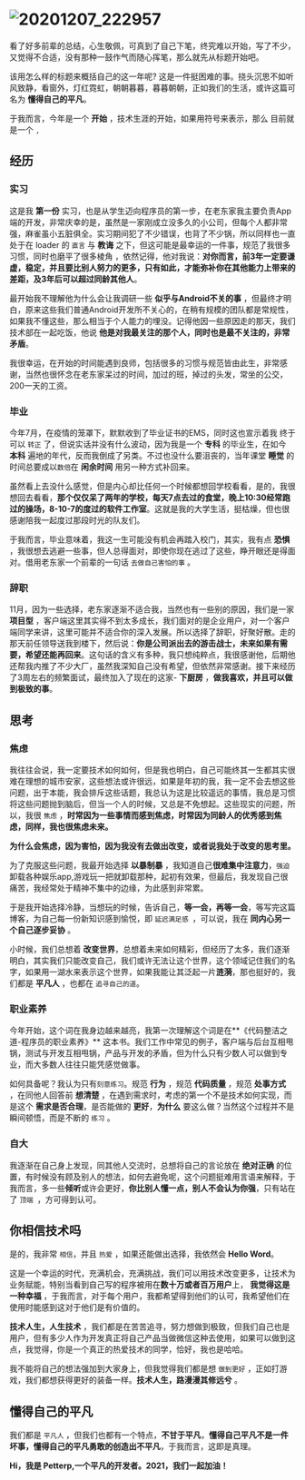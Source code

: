 # ![20201207_222957](https://tva1.sinaimg.cn/large/0081Kckwly1glu3a8bfiwj31re0u0hdu.jpg)

看了好多前辈的总结，心生敬佩，可真到了自己下笔，终究难以开始，写了不少，又觉得不合适，没有那种一鼓作气而随心挥笔，那么就先从标题开始吧。

该用怎么样的标题来概括自己的这一年呢? 这是一件挺困难的事。挠头沉思不如听风致静，看窗外，灯红霓虹，朝朝暮暮，暮暮朝朝，正如我们的生活，或许这篇可名为 **懂得自己的平凡**。

于我而言，今年是一个 **开始** ，技术生涯的开始，如果用符号来表示，那么 目前就是一个 `,` 

## 经历

### 实习

这是我 **第一份** 实习，也是从学生迈向程序员的第一步，在老东家我主要负责App端的开发，非常庆幸的是，虽然是一家刚成立没多久的小公司，但每个人都非常强，麻雀虽小五脏俱全。实习期间犯了不少错误，也背了不少锅，所以同样也一直处于在 loader 的 `直言` 与 **教诲** 之下，但这可能是最幸运的一件事，规范了我很多习惯，同时也磨平了很多棱角 ，依然记得，他对我说：**对你而言，前3年一定要谦虚，稳定，并且要比别人努力的更多，只有如此，才能弥补你在其他能力上带来的差距，及3年后可以超过同龄其他人**。

最开始我不理解他为什么会让我调研一些 **似乎与Android不关的事** ，但最终才明白，原来这些我们普通Android开发所不关心的，在稍有规模的团队都是常规性，如果我不懂这些，那么相当于个人能力的埋没。记得他因一些原因走的那天，我们技术部在一起吃饭，他说 **他是对我最关注的那个人，同时也是最不关注的，非常矛盾**。

我很幸运，在开始的时间能遇到良师，包括很多的习惯与规范皆由此生，非常感谢，当然也很怀念在老东家呆过的时间，加过的班，掉过的头发，常坐的公交，200一天的工资。

### 毕业

今年7月，在疫情的笼罩下，默默收到了毕业证书的EMS，同时这也宣示着我 终于 可以 `转正` 了，但说实话并没有什么波动，因为我是一个 **专科** 的毕业生，在如今 **本科** 遍地的年代，反而我倒成了另类。不过也没什么要沮丧的，当年课堂 **睡觉** 的时间总要成以`数倍`在 **闲余时间** 用另一种方式补回来。

虽然看上去没什么感觉，但是内心却比任何一个时候都想回学校看看，是的，我很想回去看看，**那个仅仅呆了两年的学校，每天7点去过的食堂，晚上10:30经常跑过的操场，8-10-7的度过的软件工作室**。这就是我的大学生活，挺枯燥，但也很感谢陪我一起度过那段时光的队友们。

于我而言，毕业意味着，我这一生可能没有机会再踏入校门，其实，我有点 **恐惧** ，我很想去逃避一些事，但人总得面对，即使你现在逃过了这些，睁开眼还是得面对。借用老东家一个前辈的一句话  `去做自己害怕的事` 。

### 辞职

11月，因为一些选择，老东家逐渐不适合我，当然也有一些别的原因，我们是一家 **项目型** ，客户端这里其实得不到太多成长，我们面对的是企业用户，对一个客户端同学来讲，这里可能并不适合你的深入发展。所以选择了辞职，好聚好散。走的那天前任领导送我到楼下，然后说：**你是公司派出去的游击战士，未来如果有需要，希望还能再回来**。这句话的含义有多种，我只想纯粹点，我很感谢他，后期他还帮我内推了不少大厂，虽然我深知自己没有希望，但依然非常感谢。接下来经历了3周左右的频繁面试，最终加入了现在的这家- **下厨房** ，**做我喜欢，并且可以做到极致的事**。



## 思考

### 焦虑

我往往会说，我一定要技术如何如何，但是我也明白，自己可能终其一生都其实很难在理想的城市安家，这些想法或许很远，如果是年初的我，我一定不会去想这些问题，出于本能，我会排斥这些话题，我总认为这是比较遥远的事情，我总是习惯将这些问题抛到脑后，但当一个人的时候，又总是不免想起。这些现实的问题，所以，我很 `焦虑` ，**时常因为一些事情而感到焦虑，时常因为同龄人的优秀感到焦虑，同样，我也很焦虑未来。**

**为什么会焦虑，因为害怕，因为我没有去做出改变，或者说我处于改变的思考里。**

为了克服这些问题，我最开始选择 **以暴制暴** ，我知道自己**很难集中注意力**，`强迫` 卸载各种娱乐app,游戏玩一把就卸载那种，起初有效果，但最后，我发现自己很痛苦，我经常处于精神不集中的边缘，为此感到非常累。

于是我开始选择冷静，当想玩的时候，告诉自己，**等一会，再等一会**，等写完这篇博客，为自己每一份新知识感到愉悦，即 `延迟满足感 `，可以说，我在 **同内心另一个自己逐步妥协** 。

小时候，我们总想着 **改变世界**，总想着未来如何精彩，但经历了太多，我们逐渐明白，其实我们只能改变自己，我们或许无法让这个世界，这个领域记住我们的名字，如果用一湖水来表示这个世界，如果我能让其泛起一片**涟漪**，那也挺好的，我们都是 **平凡人** ，也都在 `追寻自己的道`。

### 职业素养

今年开始，这个词在我身边越来越亮，我第一次理解这个词是在**《代码整洁之道-程序员的职业素养》** 这本书。我们工作中常见的例子，客户端与后台互相甩锅，测试与开发互相甩锅，产品与开发的矛盾，但为什么只有少数人可以做到专业，而大多数人往往只能凭感觉做事。

如何具备呢？我认为只有`刻意练习`。规范 **行为** ，规范 **代码质量** ，规范 **处事方式** ，在同他人回答前 **想清楚** ，在遇到需求时，考虑的第一个不是技术如何实现，而是这个 **需求是否合理**，是否能做的 **更好**，**为什么** 要这么做？当然这个过程并不是瞬间顿悟，而是不断的 `练习` 。

### 自大

我逐渐在自己身上发现，同其他人交流时，总想将自己的言论放在 **绝对正确** 的位置，有时候没有顾及别人的想法，如何去避免呢，这个问题挺难用言语来解释，于我而言，多一些**倾听**或许会更好，**你比别人懂一点，别人不会认为你强**，只有站在了 `顶端 `，方可得到认可。



## 你相信技术吗

是的，我非常 `相信`，并且 `热爱` ，如果还能做出选择，我依然会 **Hello Word**。

这是一个幸运的时代，充满机会，充满挑战，我们可以用技术改变更多，让技术为业务赋能，特别当看到自己写的程序被用在**数十万或者百万用户**上， **我觉得这是一种幸福** ，于我而言，对于每个用户，我都希望得到他们的认可，我希望他们在使用时能感到这对于他们是有价值的。

**技术人生，人生技术** ，我们都是在苦苦追寻，努力想做到极致，但我们自己也是用户，但有多少人作为开发真正将自己产品当做微信这种去使用，如果可以做到这点，我觉得，你是一个真正的热爱技术的同学，恰好，我也是哈哈。

我不能将自己的想法强加到大家身上，但我觉得我们都是想 `做到更好` ，正如打游戏，我们都想获得更好的装备一样。**技术人生，路漫漫其修远兮** 。



## 懂得自己的平凡

我们都是 `平凡人` ，但我们也都有一个特点，**不甘于平凡**，**懂得自己平凡不是一件坏事，懂得自己的平凡勇敢的创造出不平凡**，于我而言，这即是真理。

**Hi，我是 Petterp,一个平凡的开发者。2021，我们一起加油！**





